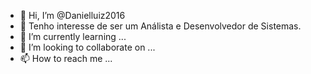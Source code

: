 - 👋 Hi, I’m @Danielluiz2016
- 👀 Tenho interesse de ser um Análista e Desenvolvedor de Sistemas.
- 🌱 I’m currently learning ...
- 💞️ I’m looking to collaborate on ...
- 📫 How to reach me ...
<!---
Danielluiz2016/Danielluiz2016 is a ✨ special ✨ repository because its `README.md` (this file) appears on your GitHub profile.
You can click the Preview link to take a look at your changes.
--->

